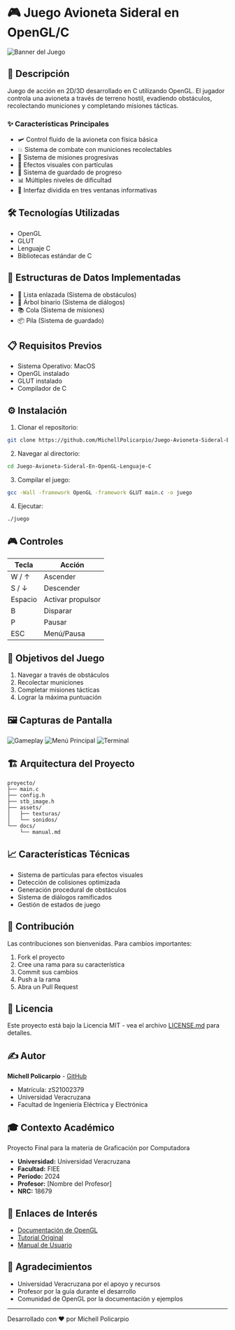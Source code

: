 # 🎮 Juego Avioneta Sideral en OpenGL/C

![Banner del Juego](insertar_imagen_banner.png)

## 📖 Descripción
Juego de acción en 2D/3D desarrollado en C utilizando OpenGL. El jugador controla una avioneta a través de terreno hostil, evadiendo obstáculos, recolectando municiones y completando misiones tácticas.

### ✨ Características Principales
- 🛩️ Control fluido de la avioneta con física básica
- 💥 Sistema de combate con municiones recolectables
- 🎯 Sistema de misiones progresivas
- 💫 Efectos visuales con partículas
- 💾 Sistema de guardado de progreso
- 📊 Múltiples niveles de dificultad
- 🎨 Interfaz dividida en tres ventanas informativas

## 🛠️ Tecnologías Utilizadas
- OpenGL
- GLUT
- Lenguaje C
- Bibliotecas estándar de C

## 🎲 Estructuras de Datos Implementadas
- 📝 Lista enlazada (Sistema de obstáculos)
- 🌳 Árbol binario (Sistema de diálogos)
- 📚 Cola (Sistema de misiones)
- 📦 Pila (Sistema de guardado)

## 📋 Requisitos Previos
- Sistema Operativo: MacOS
- OpenGL instalado
- GLUT instalado
- Compilador de C

## ⚙️ Instalación

1. Clonar el repositorio:
```bash
git clone https://github.com/MichellPolicarpio/Juego-Avioneta-Sideral-En-OpenGL-Lenguaje-C.git
```

2. Navegar al directorio:
```bash
cd Juego-Avioneta-Sideral-En-OpenGL-Lenguaje-C
```

3. Compilar el juego:
```bash
gcc -Wall -framework OpenGL -framework GLUT main.c -o juego
```

4. Ejecutar:
```bash
./juego
```

## 🎮 Controles

| Tecla | Acción |
|-------|--------|
| W / ↑ | Ascender |
| S / ↓ | Descender |
| Espacio | Activar propulsor |
| B | Disparar |
| P | Pausar |
| ESC | Menú/Pausa |

## 🎯 Objetivos del Juego
1. Navegar a través de obstáculos
2. Recolectar municiones
3. Completar misiones tácticas
4. Lograr la máxima puntuación

## 🖼️ Capturas de Pantalla

![Gameplay](insertar_imagen_gameplay.png)
![Menú Principal](insertar_imagen_menu.png)
![Terminal](insertar_imagen_terminal.png)

## 🏗️ Arquitectura del Proyecto

```
proyecto/
├── main.c
├── config.h
├── stb_image.h
├── assets/
│   ├── texturas/
│   └── sonidos/
└── docs/
    └── manual.md
```

## 📈 Características Técnicas
- Sistema de partículas para efectos visuales
- Detección de colisiones optimizada
- Generación procedural de obstáculos
- Sistema de diálogos ramificados
- Gestión de estados de juego

## 🤝 Contribución
Las contribuciones son bienvenidas. Para cambios importantes:
1. Fork el proyecto
2. Cree una rama para su característica
3. Commit sus cambios
4. Push a la rama
5. Abra un Pull Request

## 📝 Licencia
Este proyecto está bajo la Licencia MIT - vea el archivo [LICENSE.md](LICENSE.md) para detalles.

## ✍️ Autor
**Michell Policarpio** - [GitHub](https://github.com/MichellPolicarpio)
- Matrícula: zS21002379
- Universidad Veracruzana
- Facultad de Ingeniería Eléctrica y Electrónica

## 🎓 Contexto Académico
Proyecto Final para la materia de Graficación por Computadora
- **Universidad:** Universidad Veracruzana
- **Facultad:** FIEE
- **Período:** 2024
- **Profesor:** [Nombre del Profesor]
- **NRC:** 18679

## 🔗 Enlaces de Interés
- [Documentación de OpenGL](http://docs.gl/)
- [Tutorial Original](link_al_tutorial)
- [Manual de Usuario](docs/manual.md)

## 🙏 Agradecimientos
- Universidad Veracruzana por el apoyo y recursos
- Profesor por la guía durante el desarrollo
- Comunidad de OpenGL por la documentación y ejemplos

---
Desarrollado con ❤️ por Michell Policarpio
